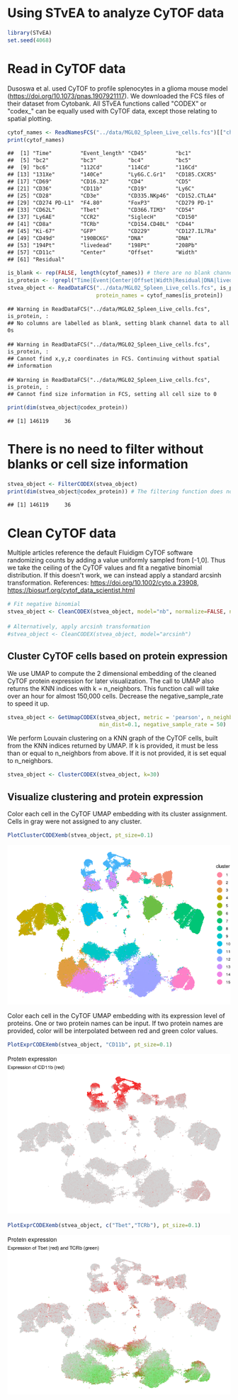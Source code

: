 Using STvEA to analyze CyTOF data
================

``` r
library(STvEA)
set.seed(4068)
```

Read in CyTOF data
==================

Dusoswa et al. used CyTOF to profile splenocytes in a glioma mouse model (<https://doi.org/10.1073/pnas.1907921117>). We downloaded the FCS files of their dataset from Cytobank. All STvEA functions called "CODEX" or "codex\_" can be equally used with CyTOF data, except those relating to spatial plotting.

``` r
cytof_names <- ReadNamesFCS("../data/MGL02_Spleen_Live_cells.fcs")[["channels"]]
print(cytof_names)
```

    ##  [1] "Time"         "Event_length" "CD45"         "bc1"         
    ##  [5] "bc2"          "bc3"          "bc4"          "bc5"         
    ##  [9] "bc6"          "112Cd"        "114Cd"        "116Cd"       
    ## [13] "131Xe"        "140Ce"        "Ly6G.C.Gr1"   "CD185.CXCR5" 
    ## [17] "CD69"         "CD16.32"      "CD4"          "CD5"         
    ## [21] "CD36"         "CD11b"        "CD19"         "Ly6C"        
    ## [25] "CD28"         "CD3e"         "CD335.NKp46"  "CD152.CTLA4" 
    ## [29] "CD274 PD-L1"  "F4.80"        "FoxP3"        "CD279 PD-1"  
    ## [33] "CD62L"        "Tbet"         "CD366.TIM3"   "CD54"        
    ## [37] "Ly6AE"        "CCR2"         "SiglecH"      "CD150"       
    ## [41] "CD8a"         "TCRb"         "CD154.CD40L"  "CD44"        
    ## [45] "Ki-67"        "GFP"          "CD229"        "CD127.IL7Ra" 
    ## [49] "CD49d"        "190BCKG"      "DNA"          "DNA"         
    ## [53] "194Pt"        "livedead"     "198Pt"        "208Pb"       
    ## [57] "CD11c"        "Center"       "Offset"       "Width"       
    ## [61] "Residual"

``` r
is_blank <- rep(FALSE, length(cytof_names)) # there are no blank channels
is_protein <- !grepl("Time|Event|Center|Offset|Width|Residual|DNA|livedead|bc|^[0-9]|GFP",cytof_names)
stvea_object <- ReadDataFCS("../data/MGL02_Spleen_Live_cells.fcs", is_protein, is_blank,
                            protein_names = cytof_names[is_protein])
```

    ## Warning in ReadDataFCS("../data/MGL02_Spleen_Live_cells.fcs", is_protein, :
    ## No columns are labelled as blank, setting blank channel data to all 0s

    ## Warning in ReadDataFCS("../data/MGL02_Spleen_Live_cells.fcs", is_protein, :
    ## Cannot find x,y,z coordinates in FCS. Continuing without spatial
    ## information

    ## Warning in ReadDataFCS("../data/MGL02_Spleen_Live_cells.fcs", is_protein, :
    ## Cannot find size information in FCS, setting all cell size to 0

``` r
print(dim(stvea_object@codex_protein))
```

    ## [1] 146119     36

There is no need to filter without blanks or cell size information
==================================================================

``` r
stvea_object <- FilterCODEX(stvea_object)
print(dim(stvea_object@codex_protein)) # The filtering function does not remove any cells
```

    ## [1] 146119     36

Clean CyTOF data
================

Multiple articles reference the default Fluidigm CyTOF software randomizing counts by adding a value uniformly sampled from \[-1,0\]. Thus we take the ceiling of the CyTOF values and fit a negative binomial distribution. If this doesn't work, we can instead apply a standard arcsinh transformation. References: <https://doi.org/10.1002/cyto.a.23908>, <https://biosurf.org/cytof_data_scientist.html>

``` r
# Fit negative binomial
stvea_object <- CleanCODEX(stvea_object, model="nb", normalize=FALSE, num_cores=8) # set num_cores to 1 on Windows

# Alternatively, apply arcsinh transformation
#stvea_object <- CleanCODEX(stvea_object, model="arcsinh")
```

Cluster CyTOF cells based on protein expression
-----------------------------------------------

We use UMAP to compute the 2 dimensional embedding of the cleaned CyTOF protein expression for later visualization. The call to UMAP also returns the KNN indices with k = n\_neighbors. This function call will take over an hour for almost 150,000 cells. Decrease the negative\_sample\_rate to speed it up.

``` r
stvea_object <- GetUmapCODEX(stvea_object, metric = 'pearson', n_neighbors=30,
                             min_dist=0.1, negative_sample_rate = 50)
```

We perform Louvain clustering on a KNN graph of the CyTOF cells, built from the KNN indices returned by UMAP. If k is provided, it must be less than or equal to n\_neighbors from above. If it is not provided, it is set equal to n\_neighbors.

``` r
stvea_object <- ClusterCODEX(stvea_object, k=30)
```

Visualize clustering and protein expression
-------------------------------------------

Color each cell in the CyTOF UMAP embedding with its cluster assignment. Cells in gray were not assigned to any cluster.

``` r
PlotClusterCODEXemb(stvea_object, pt_size=0.1)
```

![](cytof_tutorial_files/figure-markdown_github/unnamed-chunk-7-1.png)

Color each cell in the CyTOF UMAP embedding with its expression level of proteins. One or two protein names can be input. If two protein names are provided, color will be interpolated between red and green color values.

``` r
PlotExprCODEXemb(stvea_object, "CD11b", pt_size=0.1)
```

![](cytof_tutorial_files/figure-markdown_github/unnamed-chunk-8-1.png)

``` r
PlotExprCODEXemb(stvea_object, c("Tbet","TCRb"), pt_size=0.1)
```

![](cytof_tutorial_files/figure-markdown_github/unnamed-chunk-9-1.png)
